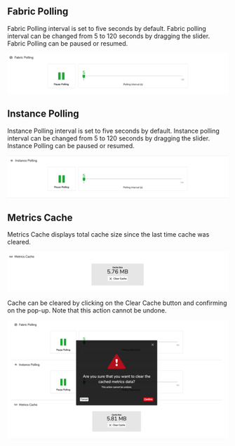 ## Fabric Polling

Fabric Polling interval is set to five seconds by default. Fabric polling interval can be changed from 5 to 120 seconds by dragging the slider. Fabric Polling can be paused or resumed.

![Image of the Fabric Polling][fabricpolling]

## Instance Polling

Instance Polling interval is set to five seconds by default. Instance polling interval can be changed from 5 to 120 seconds by dragging the slider. Instance Polling can be paused or resumed.

![Image of the Instance Polling][instancepolling]

## Metrics Cache

Metrics Cache displays total cache size since the last time cache was cleared.

![Image of the Metrics Cache][metricscache]

Cache can be cleared by clicking on the Clear Cache button and confirming on the pop-up. Note that this action cannot be undone.

![Image of the Metrics Cache Modal][metricscachemodal]

[fabricpolling]: ./assets/FabricPolling.png
[instancepolling]: ./assets/InstancePolling.png
[metricscache]: ./assets/MetricsCache.png
[metricscachemodal]: ./assets/MetricsCacheModal.png
